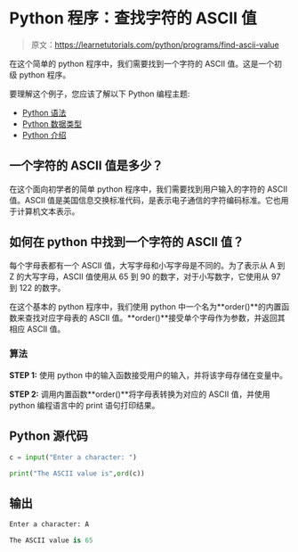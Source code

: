 # Python 程序：查找字符的 ASCII 值

> 原文：<https://learnetutorials.com/python/programs/find-ascii-value>

在这个简单的 python 程序中，我们需要找到一个字符的 ASCII 值。这是一个初级 python 程序。

要理解这个例子，您应该了解以下 Python 编程主题:

*   [Python 语法](../../python/syntax-comments "Python Syntax")
*   [Python 数据类型](../../python/python-datatypes "Datatypes in Python")
*   [Python 介绍](../../python/introduction-tutorial "Python introduction")

## 一个字符的 ASCII 值是多少？

在这个面向初学者的简单 python 程序中，我们需要找到用户输入的字符的 ASCII 值。ASCII 值是美国信息交换标准代码，是表示电子通信的字符编码标准。它也用于计算机文本表示。

## 如何在 python 中找到一个字符的 ASCII 值？

每个字母表都有一个 ASCII 值，大写字母和小写字母是不同的。为了表示从 A 到 Z 的大写字母，ASCII 值使用从 65 到 90 的数字，对于小写数字，它使用从 97 到 122 的数字。

在这个基本的 python 程序中，我们使用 python 中一个名为**order()**的内置函数来查找对应字母表的 ASCII 值。**order()**接受单个字母作为参数，并返回其相应 ASCII 值。

### 算法

**STEP 1:** 使用 python 中的输入函数接受用户的输入，并将该字母存储在变量中。

**STEP 2:** 调用内置函数**order()**将字母表转换为对应的 ASCII 值，并使用 python 编程语言中的 print 语句打印结果。

## Python 源代码

```py
c = input("Enter a character: ")  

print("The ASCII value is",ord(c)) 

```

## 输出

```py
Enter a character: A

The ASCII value is 65
```